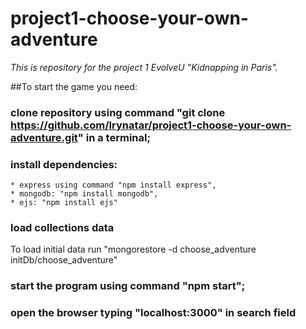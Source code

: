 # project1-choose-your-own-adventure
*This is repository for the project 1 EvolveU "Kidnapping in Paris".*

##To start the game you need:

### clone repository using command "git clone https://github.com/Irynatar/project1-choose-your-own-adventure.git" in a terminal;

### install dependencies: 
    * express using command "npm install express", 
    * mongodb: "npm install mongodb", 
    * ejs: "npm install ejs"

### load collections data

To load initial data run "mongorestore -d choose_adventure initDb/choose_adventure"


### start the program using command "npm start";

### open the browser typing "localhost:3000" in search field
